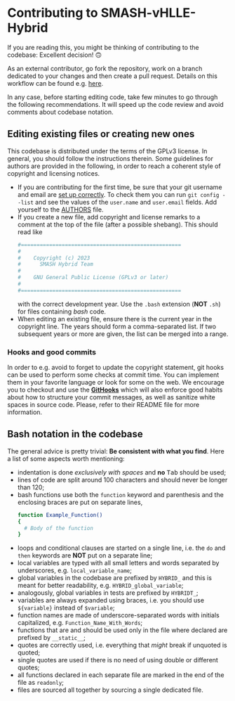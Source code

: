 # Contributing to SMASH-vHLLE-Hybrid

If you are reading this, you might be thinking of contributing to the codebase: Excellent decision! :upside_down_face:

As an external contributor, go fork the repository, work on a branch dedicated to your changes and then create a pull request. Details on this workflow can be found e.g. [here](https://git-scm.com/book/en/v2/GitHub-Contributing-to-a-Project).

In any case, before starting editing code, take few minutes to go through the following recommendations.
It will speed up the code review and avoid comments about codebase notation.


## Editing existing files or creating new ones

This codebase is distributed under the terms of the GPLv3 license.
In general, you should follow the instructions therein.
Some guidelines for authors are provided in the following, in order to reach a coherent style of copyright and licensing notices.

* If you are contributing for the first time, be sure that your git username and email are [set up correctly](https://git-scm.com/book/en/v2/Getting-Started-First-Time-Git-Setup).
  To check them you can run `git config --list` and see the values of the `user.name` and `user.email` fields.
  Add yourself to the [AUTHORS](AUTHORS.md) file.
* If you create a new file, add copyright and license remarks to a comment at the top of the file (after a possible shebang).
  This should read like
  ```bash
  #===================================================
  #
  #    Copyright (c) 2023
  #      SMASH Hybrid Team
  #
  #    GNU General Public License (GPLv3 or later)
  #
  #===================================================
  ```
  with the correct development year.
  Use the `.bash` extension (**NOT** `.sh`) for files containing *bash* code.
* When editing an existing file, ensure there is the current year in the copyright line.
  The years should form a comma-separated list.
  If two subsequent years or more are given, the list can be merged into a range.

### Hooks and good commits

In order to e.g. avoid to forget to update the copyright statement, git hooks can be used to perform some checks at commit time.
You can implement them in your favorite language or look for some on the web.
We encourage you to checkout and use the [**GitHooks**](https://github.com/AxelKrypton/GitHooks) which will also enforce good habits about how to structure your commit messages, as well as sanitize white spaces in source code.
Please, refer to their README file for more information.


## Bash notation in the codebase

The general advice is pretty trivial: **Be consistent with what you find**.
Here a list of some aspects worth mentioning:
* indentation is done _exclusively with spaces_ and **no** <kbd>Tab</kbd> should be used;
* lines of code are split around 100 characters and should never be longer than 120;
* bash functions use both the `function` keyword and parenthesis and the enclosing braces are put on separate lines,
  ```bash
  function Example_Function()
  {
    # Body of the function
  }
  ```
* loops and conditional clauses are started on a single line, i.e. the `do` and `then` keywords are **NOT** put on a separate line;
* local variables are typed with all small letters and words separated by underscores, e.g. `local_variable_name`;
* global variables in the codebase are prefixed by `HYBRID_` and this is meant for better readability, e.g. `HYBRID_global_variable`;
* analogously, global variables in tests are prefixed by `HYBRIDT_`;
* variables are always expanded using braces, i.e. you should use `${variable}` instead of `$variable`;
* function names are made of underscore-separated words with initials capitalized, e.g. `Function_Name_With_Words`;
* functions that are and should be used only in the file where declared are prefixed by `__static__`;
* quotes are correctly used, i.e. everything that _might_ break if unquoted is quoted;
* single quotes are used if there is no need of using double or different quotes;
* all functions declared in each separate file are marked in the end of the file as `readonly`;
* files are sourced all together by sourcing a single dedicated file.
